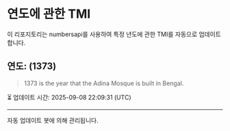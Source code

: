
# 연도에 관한 TMI

이 리포지토리는 numbersapi를 사용하여 특정 년도에 관한 TMI를 자동으로 업데이트합니다.

## 연도: (1373)
> 1373 is the year that the Adina Mosque is built in Bengal.

⏳ 업데이트 시간: 2025-09-08 22:09:31 (UTC)

---
자동 업데이트 봇에 의해 관리됩니다.
